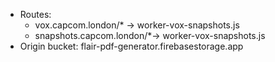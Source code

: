 - Routes:
  - vox.capcom.london/*      → worker-vox-snapshots.js
  - snapshots.capcom.london/*→ worker-vox-snapshots.js
- Origin bucket: flair-pdf-generator.firebasestorage.app